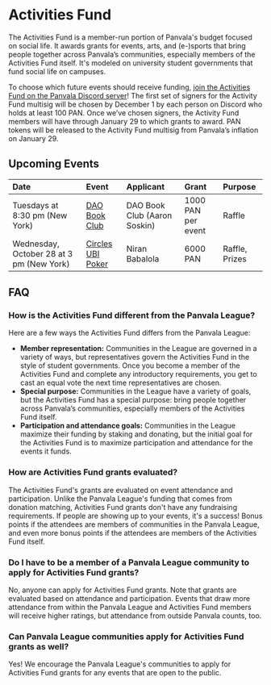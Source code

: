 # Activities Fund

The Activities Fund is a member-run portion of Panvala's budget focused on social life. It awards grants for events, arts, and \(e-\)sports that bring people together across Panvala’s communities, especially members of the Activities Fund itself. It's modeled on university student governments that fund social life on campuses.

To choose which future events should receive funding, [join the Activities Fund on the Panvala Discord server](https://discord.gg/yZmYZbf)! The first set of signers for the Activity Fund multisig will be chosen by December 1 by each person on Discord who holds at least 100 PAN. Once we’ve chosen signers, the Activity Fund members will have through January 29 to which grants to award. PAN tokens will be released to the Activity Fund multisig from Panvala’s inflation on January 29.

## Upcoming Events

| Date | Event | Applicant | Grant | Purpose |
| :--- | :--- | :--- | :--- | :--- |
| Tuesdays at 8:30 pm \(New York\) | [DAO Book Club](https://discord.gg/dtUVKAc) | DAO Book Club \(Aaron Soskin\) | 1000 PAN per event | Raffle |
| Wednesday, October 28 at 3 pm \(New York\) | [Circles UBI Poker](https://docs.google.com/document/d/1BgISfWdKPJRtcfcxuWwMtG7p-lhhKW4sQnJZ1JrSDWk/edit) | Niran Babalola | 6000 PAN | Raffle, Prizes |

## FAQ

### How is the Activities Fund different from the Panvala League?

Here are a few ways the Activities Fund differs from the Panvala League:

* **Member representation:** Communities in the League are governed in a variety of ways, but representatives govern the Activities Fund in the style of student governments. Once you become a member of the Activities Fund and complete any introductory requirements, you get to cast an equal vote the next time representatives are chosen.
* **Special purpose:** Communities in the League have a variety of goals, but the Activities Fund has a special purpose: bring people together across Panvala’s communities, especially members of the Activities Fund itself.
* **Participation and attendance goals:** Communities in the League maximize their funding by staking and donating, but the initial goal for the Activities Fund is to maximize participation and attendance for the events it funds.

### How are Activities Fund grants evaluated?

The Activities Fund's grants are evaluated on event attendance and participation. Unlike the Panvala League's funding that comes from donation matching, Activities Fund grants don't have any fundraising requirements. If people are showing up to your events, it's a success! Bonus points if the attendees are members of communities in the Panvala League, and even more bonus points if the attendees are members of the Activities Fund itself.

### Do I have to be a member of a Panvala League community to apply for Activities Fund grants?

No, anyone can apply for Activities Fund grants. Note that grants are evaluated based on attendance and participation. Events that draw more attendance from within the Panvala League and Activities Fund members will receive higher ratings, but attendance from outside Panvala counts, too.

### Can Panvala League communities apply for Activities Fund grants as well?

Yes! We encourage the Panvala League's communities to apply for Activities Fund grants for any events that are open to the public.

